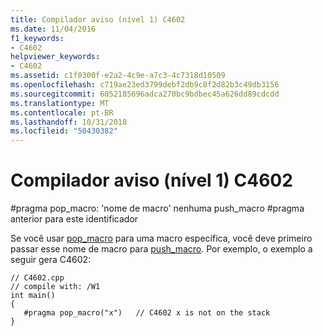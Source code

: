 ```yaml
---
title: Compilador aviso (nível 1) C4602
ms.date: 11/04/2016
f1_keywords:
- C4602
helpviewer_keywords:
- C4602
ms.assetid: c1f0300f-e2a2-4c9e-a7c3-4c7318d10509
ms.openlocfilehash: c719ae23ed3799debf2db9c8f2d82b3c49db3156
ms.sourcegitcommit: 6052185696adca270bc9bdbec45a626dd89cdcdd
ms.translationtype: MT
ms.contentlocale: pt-BR
ms.lasthandoff: 10/31/2018
ms.locfileid: "50430382"
---
```

# <a name="compiler-warning-level-1-c4602"></a>Compilador aviso (nível 1) C4602

\#pragma pop_macro: 'nome de macro' nenhuma push_macro #pragma anterior para este identificador

Se você usar [pop_macro](../../preprocessor/pop-macro.md) para uma macro específica, você deve primeiro passar esse nome de macro para [push_macro](../../preprocessor/push-macro.md). Por exemplo, o exemplo a seguir gera C4602:

```
// C4602.cpp
// compile with: /W1
int main()
{
   #pragma pop_macro("x")   // C4602 x is not on the stack
}
```